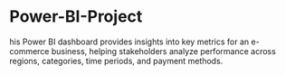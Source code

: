 # Power-BI-Project
his Power BI dashboard provides insights into key metrics for an e-commerce business, helping stakeholders analyze performance across regions, categories, time periods, and payment methods.
